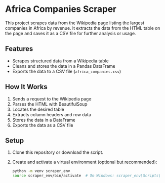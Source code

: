 # Africa Companies Scraper

This project scrapes data from the Wikipedia page listing the largest companies in Africa by revenue. It extracts the data from the HTML table on the page and saves it as a CSV file for further analysis or usage.

## Features

- Scrapes structured data from a Wikipedia table
- Cleans and stores the data in a Pandas DataFrame
- Exports the data to a CSV file (`africa_companies.csv`)

## How It Works

1. Sends a request to the Wikipedia page
2. Parses the HTML with BeautifulSoup
3. Locates the desired table
4. Extracts column headers and row data
5. Stores the data in a DataFrame
6. Exports the data as a CSV file

## Setup

1. Clone this repository or download the script.
2. Create and activate a virtual environment (optional but recommended):

   ```bash
   python -m venv scraper_env
   source scraper_env/bin/activate  # On Windows: scraper_env\Scripts\activate
